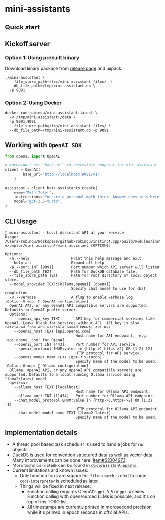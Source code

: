 # mini-assistants

## Quick start

## Kickoff server

### Option 1: Using prebuilt binary 

Download binary package from [release page](https://github.com/RobinQu/instinct.cpp/releases) and unpack. 

```shell
./mini-assistant \
  --file_store_path=/tmp/mini-assistant-files/  \
  --db_file_path=/tmp/mini-assistant.db \
  -p 9091
```

### Option 2: Using Docker

```shell
docker run robinqu/mini-assistant:latest \
  -v /tmp/mini-assistant:/data \
  -p 9091:9091
  --file_store_path=/tmp/mini-assistant-files/ \
  --db_file_path=/tmp/mini-assistant.db -p 9091
```


## Working with `OpenAI SDK`

```python
from openai import OpenAI

# IMPORTANT: set `base_url` to accessible endpoint for mini-assistant 
client = OpenAI(
        base_url="http://localhost:9091/v1"
    )

assistant = client.beta.assistants.create(
    name="Math Tutor",
    instructions="You are a personal math tutor. Answer questions briefly, in a sentence or less.",
    model="gpt-3.5-turbo",
)
```


## CLI Usage

```text
🐬 mini-assistant - Local Assistant API at your service
Usage: /Users/robinqu/Workspace/github/robinqu/instinct.cpp/build/modules/instinct-examples/mini-assistant/mini-assistant [OPTIONS]

Options:
  -h,--help                   Print this help message and exit
  --help-all                  Expand all help
  -p,--port INT [9091]        Port number which API server will listen
  --db_file_path TEXT         Path for DuckDB database file.
  --file_store_path TEXT      Path for root directory of local object store.
  --model_provider TEXT:{ollama,openai} [openai]
                              Specify chat model to use for chat completion.
  -v,--verbose                A flag to enable verbose log
[Option Group: 🧠 OpenAI configuration]
  OpenAI API, or any OpenAI API compatible servers are supported. Defaults to OpenAI public server.
  Options:
    --openai_api_key TEXT       API key for commercial services like OpenAI. Leave blank for services without ACL. API key is also retrieved from env variable named OPENAI_API_KEY.
    --openai_host TEXT [api.openai.com]
                                Host name for API endpoint, .e.g. 'api.openai.com' for OpenAI.
    --openai_port INT [443]     Port number for API service.
    --openai_protocol ENUM:value in {http->1,https->2} OR {1,2} [2]
                                HTTP protocol for API service.
    --openai_model_name TEXT [gpt-3.5-turbo]
                                Specify name of the model to be used.
[Option Group: 🧠 Ollama configuration]
  Ollama, OpenAI API, or any OpenAI API compatible servers are supported. Defaults to a local running Ollama service using llama2:latest model.
  Options:
    --ollama_host TEXT [localhost]
                                Host name for Ollama API endpoint.
    --ollama_port INT [11434]   Port number for Ollama API endpoint.
    --chat_model_protocol ENUM:value in {http->1,https->2} OR {1,2} [1]
                                HTTP protocol for Ollama API endpoint.
    --chat_model_model_name TEXT [llama2:latest]
                                Specify name of the model to be used.
```


## Implementation details

* A thread pool based task scheduler is used to handle jobs for `run` objects.
* DuckDB is used for convention structured data as well as vector data. Many improvements can be done here: [Item#62004973](https://github.com/users/RobinQu/projects/1/views/1?pane=issue&itemId=62004973). 
* More technical details can be found in [docs/assistant_api.md](../../../docs/assistant_api.md).
* Current limitations and known issues:
  * Only function tools are supported. `file-search` is next to come. `code-interpreter` is scheduled as later.
  * Things will be fixed in next release:
    * Function calling requires OpenAI's `gpt-3.5` or `gpt-4` series. Function calling with opensourced LLMs is possible, and it's on top of my TODO list.
    * All timestamps are currently printed in microsecond precision while it's printed in epoch seconds in official APIs.